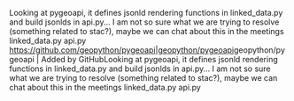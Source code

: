 Looking at pygeoapi, it defines jsonld rendering functions in linked_data.py and build jsonlds in api.py... I am not so sure what we are trying to resolve (something related to stac?), maybe we can chat about this in the meetings
linked_data.py
api.py
<https://github.com/geopython/pygeoapi|geopython/pygeoapi>geopython/pygeoapi | Added by GitHubLooking at pygeoapi, it defines jsonld rendering functions in linked_data.py and build jsonlds in api.py... I am not so sure what we are trying to resolve (something related to stac?), maybe we can chat about this in the meetings
linked_data.py
api.py

